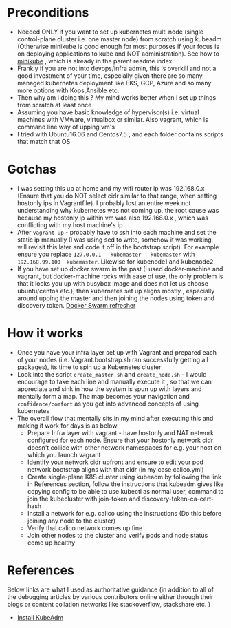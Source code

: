 # Preconditions

- Needed ONLY if you want to set up kubernetes multi node (single control-plane cluster i.e. one master node) from scratch using kubeadm (Otherwise minikube is good enough for most purposes if your focus is on deploying applications to kube and NOT administration). See how to [minikube](https://vimeo.com/205127936) , which is already in the parent readme index
- Frankly if you are not into devops/infra admin, this is overkill and not a good investment of your time, especially given there are so many managed kubernetes deployment like EKS, GCP, Azure and so many more options with Kops,Ansible etc.
- Then why am I doing this ? My mind works better when I set up things from scratch at least once
- Assuming you have basic knowledge of hypervisor(s) i.e. virtual machines with VMware, virtualbox or similar. Also vagrant, which is command line way of upping vm's
- I tried with Ubuntu16.06 and Centos7.5 , and each folder contains scripts that match that OS

# Gotchas
- I was setting this up at home and my wifi router ip was 192.168.0.x (Ensure that you do NOT select cidr similar to that range, when setting hostonly ips in Vagrantfile). I probably lost an entire week not understanding why kubernetes was not coming up, the root cause was because my hostonly ip within vm was also 192.168.0.x , which was conflicting with my host machine's ip
- After `vagrant up` - probably have to ssh into each machine and set the static ip manually (I was using sed to write, somehow it was working, will revisit this later and code it off in the bootstrap script). For example ensure you replace `127.0.0.1   kubemaster   kubemaster` with `192.168.99.100  kubemaster`. Likewise for kubenode1 and kubenode2
- If you have set up docker swarm in the past (I used docker-machine and vagrant, but docker-machine rocks with ease of use, the only problem is that it locks you up with busybox image and does not let us choose ubuntu/centos etc.), then kubernetes set up aligns mostly , especially around upping the master and then joining the nodes using token and discovery token. [Docker Swarm refresher](https://vimeo.com/189520997)

# How it works

- Once you have your infra layer set up with Vagrant and prepared each of your nodes (i.e. Vagrant.bootstrap.sh ran successfully getting all packages), its time to spin up a Kubernetes cluster
- Look into the script `create_master.sh` and `create_node.sh` - I would encourage to take each line and manually execute it , so that we can appreciate and sink in how the system is spun up with layers and mentally form a map. The map becomes your navigation and `confidence/comfort` as you get into advanced concepts of using kubernetes
- The overall flow that mentally sits in my mind after executing this and making it work for days is as below
    - Prepare Infra layer with vagrant - have hostonly and NAT network configured for each node. Ensure that your hostonly network cidr doesn't collide with other network namespaces for e.g. your host on which you launch vagrant
    - Identify your network cidr upfront and ensure to edit your pod network bootstrap aligns with that cidr (in my case calico.yml)
    - Create single-plane K8S cluster using kubeadm by following the link in References section, follow the instructions that kubeadm gives like copying config to be able to use kubectl as normal user, command to join the kubecluster with join-token and discovery-token-ca-cert-hash
    - Install a network for e.g. calico using the instructions (Do this before joining any node to the cluster)
    - Verify that calico network comes up fine
    - Join other nodes to the cluster and verify pods and node status come up healthy


# References
Below links are what I used as authoritative guidance (in addition to all of the debugging articles by various contributors online either through their blogs or content collation networks like stackoverflow, stackshare etc. )

- [Install KubeAdm](https://kubernetes.io/docs/setup/production-environment/tools/kubeadm/install-kubeadm/)